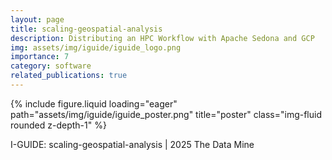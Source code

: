 ```yaml
---
layout: page
title: scaling-geospatial-analysis
description: Distributing an HPC Workflow with Apache Sedona and GCP
img: assets/img/iguide/iguide_logo.png
importance: 7
category: software 
related_publications: true
---
```


{% include figure.liquid loading="eager" path="assets/img/iguide/iguide_poster.png" title="poster" class="img-fluid rounded z-depth-1" %}


<div class="caption">
      I-GUIDE: scaling-geospatial-analysis | 2025 The Data Mine
</div>
